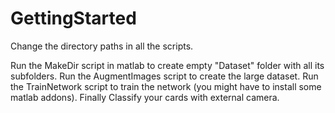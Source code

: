 # GettingStarted

Change the directory paths in all the scripts.

Run the MakeDir script in matlab to create empty "Dataset" folder with all its subfolders. Run the AugmentImages script to create the large dataset. Run the TrainNetwork script to train the network (you might have to install some matlab addons). Finally Classify your cards with external camera.
